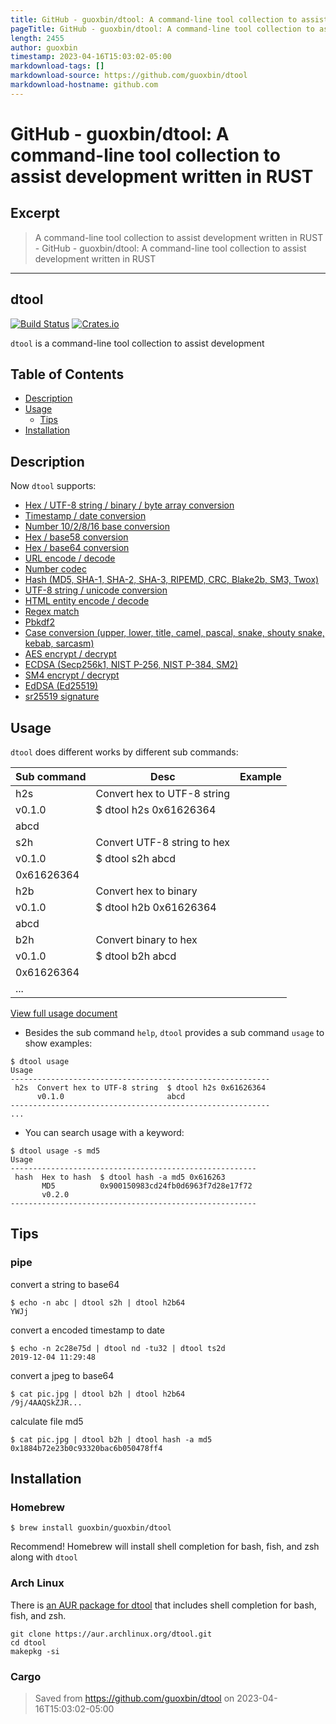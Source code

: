 ```yaml
---
title: GitHub - guoxbin/dtool: A command-line tool collection to assist development written in RUST
pageTitle: GitHub - guoxbin/dtool: A command-line tool collection to assist development written in RUST
length: 2455
author: guoxbin
timestamp: 2023-04-16T15:03:02-05:00
markdownload-tags: []
markdownload-source: https://github.com/guoxbin/dtool
markdownload-hostname: github.com
---
```


# GitHub - guoxbin/dtool: A command-line tool collection to assist development written in RUST

## Excerpt
> A command-line tool collection to assist development written in RUST - GitHub - guoxbin/dtool: A command-line tool collection to assist development written in RUST

---
## dtool

[![Build Status][fig1]](https://travis-ci.org/guoxbin/dtool) [![Crates.io][fig2]](https://crates.io/crates/dtool)

`dtool` is a command-line tool collection to assist development

## Table of Contents

-   [Description](https://github.com/guoxbin/dtool#description)
-   [Usage](https://github.com/guoxbin/dtool#usage)
    -   [Tips](https://github.com/guoxbin/dtool#tips)
-   [Installation](https://github.com/guoxbin/dtool#installation)

## Description

Now `dtool` supports:

-   [Hex / UTF-8 string / binary / byte array conversion](https://github.com/guoxbin/dtool/blob/master/docs/Usage.md#hex--utf-8-string--binary--byte-array-conversion)
-   [Timestamp / date conversion](https://github.com/guoxbin/dtool/blob/master/docs/Usage.md#timestamp--date-conversion)
-   [Number 10/2/8/16 base conversion](https://github.com/guoxbin/dtool/blob/master/docs/Usage.md#number-102816-base-conversion)
-   [Hex / base58 conversion](https://github.com/guoxbin/dtool/blob/master/docs/Usage.md#hex--base58-conversion)
-   [Hex / base64 conversion](https://github.com/guoxbin/dtool/blob/master/docs/Usage.md#hex--base64-conversion)
-   [URL encode / decode](https://github.com/guoxbin/dtool/blob/master/docs/Usage.md#url-encode--decode)
-   [Number codec](https://github.com/guoxbin/dtool/blob/master/docs/Usage.md#number-codec)
-   [Hash (MD5, SHA-1, SHA-2, SHA-3, RIPEMD, CRC, Blake2b, SM3, Twox)](https://github.com/guoxbin/dtool/blob/master/docs/Usage.md#hash-md5-sha-1-sha-2-sha-3-ripemd-crc-blake2b-sm3-twox)
-   [UTF-8 string / unicode conversion](https://github.com/guoxbin/dtool/blob/master/docs/Usage.md#utf-8-string--unicode-conversion)
-   [HTML entity encode / decode](https://github.com/guoxbin/dtool/blob/master/docs/Usage.md#html-entity-encode--decode)
-   [Regex match](https://github.com/guoxbin/dtool/blob/master/docs/Usage.md#regex-match)
-   [Pbkdf2](https://github.com/guoxbin/dtool/blob/master/docs/Usage.md#pbkdf2)
-   [Case conversion (upper, lower, title, camel, pascal, snake, shouty snake, kebab, sarcasm)](https://github.com/guoxbin/dtool/blob/master/docs/Usage.md#case-conversion-upper-lower-title-camel-pascal-snake-shouty-snake-kebab-sarcasm)
-   [AES encrypt / decrypt](https://github.com/guoxbin/dtool/blob/master/docs/Usage.md#aes-encrypt--decrypt)
-   [ECDSA (Secp256k1, NIST P-256, NIST P-384, SM2)](https://github.com/guoxbin/dtool/blob/master/docs/Usage.md#ecdsa-secp256k1-nist-p-256-nist-p-384-sm2)
-   [SM4 encrypt / decrypt](https://github.com/guoxbin/dtool/blob/master/docs/Usage.md#sm4-encrypt--decrypt)
-   [EdDSA (Ed25519)](https://github.com/guoxbin/dtool/blob/master/docs/Usage.md#eddsa-ed25519)
-   [sr25519 signature](https://github.com/guoxbin/dtool/blob/master/docs/Usage.md#sr25519-signature)

## Usage

`dtool` does different works by different sub commands:

| Sub command | Desc | Example |
| --- | --- | --- |
| h2s | Convert hex to UTF-8 string  
v0.1.0 | $ dtool h2s 0x61626364  
abcd |
| s2h | Convert UTF-8 string to hex  
v0.1.0 | $ dtool s2h abcd  
0x61626364 |
| h2b | Convert hex to binary  
v0.1.0 | $ dtool h2b 0x61626364  
abcd |
| b2h | Convert binary to hex  
v0.1.0 | $ dtool b2h abcd  
0x61626364 |
| ... |  |  |

[View full usage document](https://github.com/guoxbin/dtool/blob/master/docs/Usage.md)

-   Besides the sub command `help`, `dtool` provides a sub command `usage` to show examples:

```shell
$ dtool usage
Usage
----------------------------------------------------------
 h2s  Convert hex to UTF-8 string  $ dtool h2s 0x61626364 
      v0.1.0                       abcd 
----------------------------------------------------------
...
```

-   You can search usage with a keyword:

```shell
$ dtool usage -s md5
Usage
-------------------------------------------------------
 hash  Hex to hash  $ dtool hash -a md5 0x616263 
       MD5          0x900150983cd24fb0d6963f7d28e17f72 
       v0.2.0        
-------------------------------------------------------
```

## Tips

### pipe

convert a string to base64

```
$ echo -n abc | dtool s2h | dtool h2b64
YWJj
```

convert a encoded timestamp to date

```
$ echo -n 2c28e75d | dtool nd -tu32 | dtool ts2d
2019-12-04 11:29:48
```

convert a jpeg to base64

```
$ cat pic.jpg | dtool b2h | dtool h2b64
/9j/4AAQSkZJR...
```

calculate file md5

```
$ cat pic.jpg | dtool b2h | dtool hash -a md5
0x1884b72e23b0c93320bac6b050478ff4
```

## Installation

### Homebrew

```shell
$ brew install guoxbin/guoxbin/dtool
```

Recommend! Homebrew will install shell completion for bash, fish, and zsh along with `dtool`

### Arch Linux

There is [an AUR package for dtool](https://aur.archlinux.org/packages/dtool/) that includes shell completion for bash, fish, and zsh.

```shell
git clone https://aur.archlinux.org/dtool.git
cd dtool
makepkg -si
```

### Cargo

[fig1]: https://camo.githubusercontent.com/bebff2109c775d7149bffdb5c86f5e48ae48983ca7a551f9b70df2303a1d7afa/68747470733a2f2f7472617669732d63692e6f72672f67756f7862696e2f64746f6f6c2e7376673f6272616e63683d6d6173746572
[fig2]: https://camo.githubusercontent.com/9667b4117b69ddecd77c674ee0dc2d483fec41c36fecc2df893d3fa8558cf1fc/68747470733a2f2f696d672e736869656c64732e696f2f6372617465732f762f64746f6f6c

> Saved from https://github.com/guoxbin/dtool on 2023-04-16T15:03:02-05:00